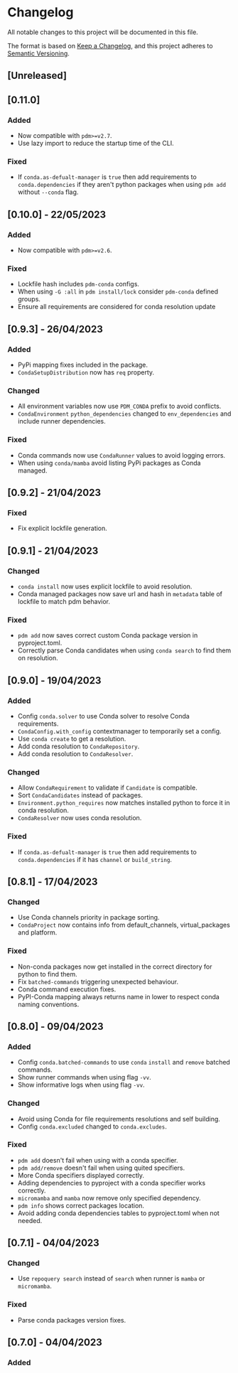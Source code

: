 # Changelog

All notable changes to this project will be documented in this file.

The format is based on [Keep a Changelog](https://keepachangelog.com/en/1.0.0/),
and this project adheres to [Semantic Versioning](https://semver.org/spec/v2.0.0.html).

## [Unreleased]

## [0.11.0]

### Added

* Now compatible with `pdm>=v2.7`.
* Use lazy import to reduce the startup time of the CLI.

### Fixed

* If `conda.as-defualt-manager` is `true` then add requirements to `conda.dependencies` if they aren't python packages
  when using `pdm add` without `--conda` flag.

## [0.10.0] - 22/05/2023

### Added

* Now compatible with `pdm>=v2.6`.

### Fixed

* Lockfile hash includes `pdm-conda` configs.
* When using `-G :all` in `pdm install/lock` consider `pdm-conda` defined groups.
* Ensure all requirements are considered for conda resolution update

## [0.9.3] - 26/04/2023

### Added

* PyPi mapping fixes included in the package.
* `CondaSetupDistribution` now has `req` property.

### Changed

* All environment variables now use `PDM_CONDA` prefix to avoid conflicts.
* `CondaEnvironment` `python_dependencies` changed to `env_dependencies` and include runner dependencies.

### Fixed

* Conda commands now use `CondaRunner` values to avoid logging errors.
* When using `conda/mamba` avoid listing PyPi packages as Conda managed.

## [0.9.2] - 21/04/2023

### Fixed

* Fix explicit lockfile generation.

## [0.9.1] - 21/04/2023

### Changed

* `conda install` now uses explicit lockfile to avoid resolution.
* Conda managed packages now save url and hash in `metadata` table of lockfile to match pdm behavior.

### Fixed

* `pdm add` now saves correct custom Conda package version in pyproject.toml.
* Correctly parse Conda candidates when using `conda search` to find them on resolution.

## [0.9.0] - 19/04/2023

### Added

* Config `conda.solver` to use Conda solver to resolve Conda requirements.
* `CondaConfig.with_config` contextmanager to temporarily set a config.
* Use `conda create` to get a resolution.
* Add conda resolution to `CondaRepository`.
* Add conda resolution to `CondaResolver`.

### Changed

* Allow `CondaRequirement` to validate if `Candidate` is compatible.
* Sort `CondaCandidates` instead of packages.
* `Environment.python_requires` now matches installed python to force it in conda resolution.
* `CondaResolver` now uses conda resolution.

### Fixed

* If `conda.as-defualt-manager` is `true` then add requirements to `conda.dependencies` if it has `channel`
  or `build_string`.

## [0.8.1] - 17/04/2023

### Changed

* Use Conda channels priority in package sorting.
* `CondaProject` now contains info from default_channels, virtual_packages and platform.

### Fixed

* Non-conda packages now get installed in the correct directory for python to find them.
* Fix `batched-commands` triggering unexpected behaviour.
* Conda command execution fixes.
* PyPI-Conda mapping always returns name in lower to respect conda naming conventions.

## [0.8.0] - 09/04/2023

### Added

* Config `conda.batched-commands` to use `conda` `install` and `remove` batched commands.
* Show runner commands when using flag `-vv`.
* Show informative logs when using flag `-vv`.

### Changed

* Avoid using Conda for file requirements resolutions and self building.
* Config `conda.excluded` changed to `conda.excludes`.

### Fixed

* `pdm add` doesn't fail when using with a conda specifier.
* `pdm add/remove` doesn't fail when using quited specifiers.
* More Conda specifiers displayed correctly.
* Adding dependencies to pyproject with a conda specifier works correctly.
* `micromamba` and `mamba` now remove only specified dependency.
* `pdm info` shows correct packages location.
* Avoid adding conda dependencies tables to pyproject.toml when not needed.

## [0.7.1] - 04/04/2023

### Changed

* Use `repoquery search` instead of `search` when runner is `mamba` or `micromamba`.

### Fixed

* Parse conda packages version fixes.

## [0.7.0] - 04/04/2023

### Added
